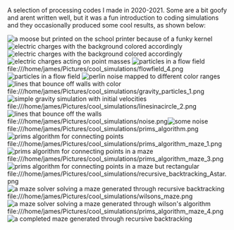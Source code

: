 A selection of processing codes I made in 2020-2021.
Some are a bit goofy and arent written well, but it was a fun introduction to coding simulations and they occasionally produced some cool results, as shown below:

![a moose but printed on the school printer because of a funky kernel](https://user-images.githubusercontent.com/78174712/173696064-30b2e9ee-6430-4493-8920-884e4c997bb3.png)
![electric charges with the background colored accordingly](https://user-images.githubusercontent.com/78174712/173695955-20598033-c586-4da0-9caf-34bdcf4122fb.png)
![electric charges with the background colored accordingly](https://user-images.githubusercontent.com/78174712/173697170-4e523502-6fd6-4212-9e1e-5e4edc762d48.png)
![electric charges acting on point masses](https://user-images.githubusercontent.com/78174712/173695882-07457e96-745e-4517-95c1-76e08b4b29d0.png)
![particles in a flow field](https://user-images.githubusercontent.com/78174712/173695986-b6b48245-8b6b-4553-ac7f-e2bfce7373e7.png)
file:///home/james/Pictures/cool_simulations/flowfield_4.png![particles in a flow field](https://user-images.githubusercontent.com/78174712/173696016-227b5f54-4444-490e-974f-37af620fe9ea.png)
![perlin noise mapped to different color ranges](https://user-images.githubusercontent.com/78174712/173696142-7b02429b-a198-4bee-8ed5-a03b23fdc85c.png)
![lines that bounce off walls with color](https://user-images.githubusercontent.com/78174712/173696025-2d335d10-c067-4bc2-94b3-7cc0df338f04.png)
file:///home/james/Pictures/cool_simulations/gravity_particles_1.png![simple gravity simulation with initial velocities](https://user-images.githubusercontent.com/78174712/173696043-654ddd47-b22d-4baa-8fdd-b2e482083236.png)
file:///home/james/Pictures/cool_simulations/linesinacircle_2.png![lines that bounce off the walls](https://user-images.githubusercontent.com/78174712/173696101-43fa0c84-3349-4239-bd34-c8b5bf563a29.png)
file:///home/james/Pictures/cool_simulations/noise.png![some noise](https://user-images.githubusercontent.com/78174712/173696161-e23fda77-5522-4d9f-9e6c-3cc1f7c65e8e.png)
file:///home/james/Pictures/cool_simulations/prims_algorithm.png![prims algorithm for connecting points](https://user-images.githubusercontent.com/78174712/173696186-6999c83e-7644-48a1-958a-229f7b3f1ac1.png)
file:///home/james/Pictures/cool_simulations/prims_algorithm_maze_1.png![prims algorithm for connecting points in a maze](https://user-images.githubusercontent.com/78174712/173696563-12432bda-4c36-4ecc-bb11-0e80ea098903.png)
file:///home/james/Pictures/cool_simulations/prims_algorithm_maze_3.png![prims algorithm for connecting points in a maze but rectangular](https://user-images.githubusercontent.com/78174712/173696635-493bb444-e196-4d0d-8798-3563312ea436.png)
file:///home/james/Pictures/cool_simulations/recursive_backtracking_Astar.png![a maze solver solving a maze generated through recursive backtracking](https://user-images.githubusercontent.com/78174712/173696687-04d72322-72ed-4714-a06a-36cc8a64e8cc.png)
file:///home/james/Pictures/cool_simulations/wilsons_maze.png![a maze solver solving a maze generated through wilson's algorithm](https://user-images.githubusercontent.com/78174712/173696743-e746bfbd-cbcb-40b8-ba49-241b20c5fd05.png)
file:///home/james/Pictures/cool_simulations/prims_algorithm_maze_4.png![a completed maze generated through recursive backtracking](https://user-images.githubusercontent.com/78174712/173696805-19f14f64-b4a3-4d7e-8476-04033c1d41ff.png)

